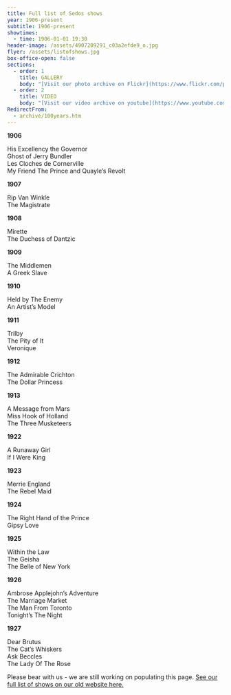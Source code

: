 ```yaml
---
title: Full list of Sedos shows
year: 1906-present
subtitle: 1906-present
showtimes:
  - time: 1906-01-01 19:30
header-image: /assets/4907209291_c03a2efde9_o.jpg
flyer: /assets/listofshows.jpg
box-office-open: false
sections:
  - order: 1
    title: GALLERY
    body: "[Visit our photo archive on Flickr](https://www.flickr.com/photos/sedos)"
  - order: 2
    title: VIDEO
    body: "[Visit our video archive on youtube](https://www.youtube.com/sedosvideo)"
RedirectFrom:
  - archive/100years.htm
---
```

**1906**

His Excellency the Governor\
Ghost of Jerry Bundler\
Les Cloches de Cornerville\
My Friend The Prince and Quayle’s Revolt

**1907**

Rip Van Winkle\
The Magistrate

**1908**

Mirette\
The Duchess of Dantzic

**1909**

The Middlemen\
A Greek Slave

**1910**

Held by The Enemy\
An Artist’s Model

**1911**

Trilby\
The Pity of It\
Veronique

**1912**

The Admirable Crichton\
The Dollar Princess

**1913**

A Message from Mars\
Miss Hook of Holland\
The Three Musketeers

**1922**

A Runaway Girl\
If I Were King

**1923**

Merrie England\
The Rebel Maid

**1924**

The Right Hand of the Prince\
Gipsy Love

**1925**

Within the Law\
The Geisha\
The Belle of New York

**1926**

Ambrose Applejohn’s Adventure\
The Marriage Market\
The Man From Toronto\
Tonight’s The Night

**1927**

Dear Brutus\
The Cat’s Whiskers\
Ask Beccles\
The Lady Of The Rose



Please bear with us - we are still working on populating this page. [See our full list of shows on our old website here.](https://archive.sedos.co.uk/archive/100years.htm)